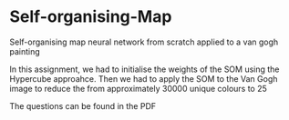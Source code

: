 # Self-organising-Map
Self-organising map neural network from scratch applied to a van gogh painting

In this assignment, we had to initialise the weights of the SOM using the Hypercube approahce.
Then we had to apply the SOM to the Van Gogh image to reduce the from approximately 30000 unique colours to 25

The questions can be found in the PDF
